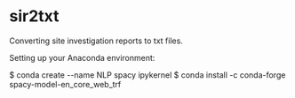 # sir2txt

Converting site investigation reports to txt files.


Setting up your Anaconda environment:

$ conda create --name NLP spacy ipykernel
$ conda install -c conda-forge spacy-model-en_core_web_trf
